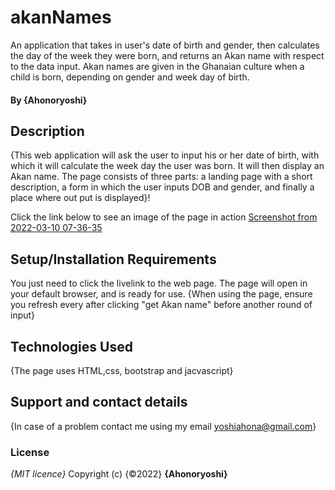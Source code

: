 # akanNames
An application that takes in user's date of birth and gender, then calculates the day of the week they were born, and returns an Akan name with respect to the data input. Akan names are given in the Ghanaian culture when a child is born, depending on gender and week day of birth.

#### By **{Ahonoryoshi}**
## Description
{This web application will ask the user to input his or her date of birth, with which it will calculate the week day the user was born. It will then display an Akan name. The page consists of three parts: a landing page with a short description, a form in which the user inputs DOB and gender, and finally a place where out put is displayed}!

Click the link below to see an image of the page in action
[Screenshot from 2022-03-10 07-36-35](https://user-images.githubusercontent.com/90982137/157590617-69fb643d-e5d4-4615-acff-ae4f0691baba.png)



## Setup/Installation Requirements
You just need to click the livelink to the web page. The page will open in your default browser, and is ready for use.
{When using the page, ensure you refresh every after clicking "get Akan name" before another round of input}
## Technologies Used
{The page uses HTML,css, bootstrap and jacvascript}
## Support and contact details
{In case of a problem contact me using my email
yoshiahona@gmail.com}
### License
*{MIT licence}*
Copyright (c) {©2022} **{Ahonoryoshi}**
